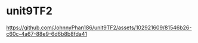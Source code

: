 # unit9TF2

https://github.com/JohnnyPhan186/unit9TF2/assets/102921609/81546b26-c60c-4a67-88e9-6d6b8b8fda41

